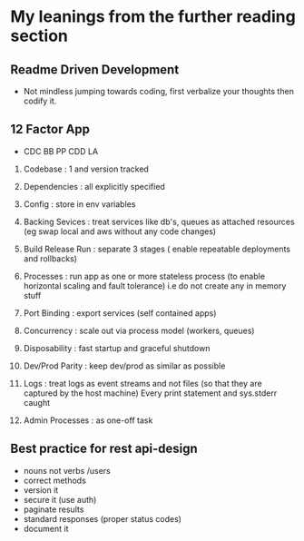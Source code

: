 # My leanings from the further reading section

## Readme Driven Development
- Not mindless jumping towards coding, first verbalize your thoughts then codify it.

## 12 Factor App

- CDC BB PP CDD LA

1. Codebase : 1 and version tracked
2. Dependencies : all explicitly specified
3. Config : store in env variables

4. Backing Sevices : treat services like db's, queues as attached resources (eg swap local and aws without any code changes)
5. Build Release Run : separate 3 stages ( enable repeatable deployments and rollbacks)

6. Processes : run app as one or more stateless process (to enable horizontal scaling and fault tolerance) i.e do not create any in memory stuff
7. Port Binding : export services (self contained apps)

8. Concurrency : scale out via process model (workers, queues)
9. Disposability : fast startup and graceful shutdown
10. Dev/Prod Parity : keep dev/prod as similar as possible

11. Logs : treat logs as event streams and not files (so that they are captured by the host machine) Every print statement and sys.stderr caught
12. Admin Processes : as one-off task

## Best practice for rest api-design
- nouns not verbs /users
- correct methods
- version it
- secure it (use auth)
- paginate results
- standard responses (proper status codes)
- document it